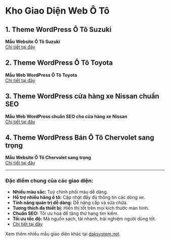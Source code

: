 # Kho Giao Diện Web Ô Tô

## 1. Theme WordPress Ô Tô Suzuki
**Mẫu Website Ô Tô Suzuki**  
[Chi tiết tại đây](https://daksystem.net/san-pham/theme-wordpress-o-to-suzuki)

## 2. Theme WordPress Ô Tô Toyota
**Mẫu Web WordPress Ô Tô Toyota**  
[Chi tiết tại đây](https://daksystem.net/san-pham/theme-wordpress-o-to-toyota)

## 3. Theme WordPress cửa hàng xe Nissan chuẩn SEO
**Mẫu Web WordPress chuẩn SEO cho cửa hàng xe Nissan**  
[Chi tiết tại đây](https://daksystem.net/san-pham/theme-wordpress-cua-hang-xe-nissan-chuan-seo)

## 4. Theme WordPress Bán Ô Tô Chervolet sang trọng
**Mẫu Website Ô Tô Chervolet sang trọng**  
[Chi tiết tại đây](https://daksystem.net/san-pham/theme-wordpress-ban-o-to-chervolet-sang-trong)

---
### Đặc điểm chung của các giao diện:
- **Nhiều màu sắc:** Tuỳ chỉnh phối màu dễ dàng.
- **Hỗ trợ nhiều hãng ô tô:** Cập nhật đầy đủ thông tin các dòng xe.
- **Tính năng quản trị dễ dàng:** Dễ nâng cấp và sửa chữa.
- **Tương thích đa thiết bị:** Hiển thị tốt trên mọi kích thước màn hình.
- **Chuẩn SEO:** Tối ưu hoá để tăng thứ hạng tìm kiếm.
- **Tối ưu tốc độ:** Mã nguồn sạch, tải nhanh, trải nghiệm người dùng tốt.
- [Chi tiết tại đây](https://daksystem.net/danh-muc/mau-web-viet-nam/mau-website-o-to)


Xem thêm nhiều mẫu giao diện khác tại [daksystem.net](https://daksystem.net).
